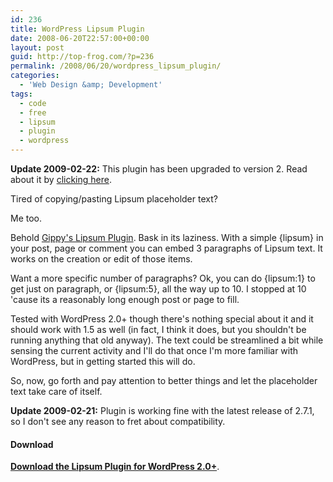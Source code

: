```yaml
---
id: 236
title: WordPress Lipsum Plugin
date: 2008-06-20T22:57:00+00:00
layout: post
guid: http://top-frog.com/?p=236
permalink: /2008/06/20/wordpress_lipsum_plugin/
categories:
  - 'Web Design &amp; Development'
tags:
  - code
  - free
  - lipsum
  - plugin
  - wordpress
---
```

**Update 2009-02-22:** This plugin has been upgraded to version 2. Read about it by [clicking here](/2009/02/22/lipsum_plugin_for_wordpress_version_2).

Tired of copying/pasting Lipsum placeholder text?

Me too.

Behold [Gippy's Lipsum Plugin](/script_src/lipsum.php). Bask in its laziness. With a simple {lipsum} in your post, page or comment you can embed 3 paragraphs of Lipsum text. It works on the creation or edit of those items. 

Want a more specific number of paragraphs? Ok, you can do {lipsum:1} to get just on paragraph, or {lipsum:5}, all the way up to 10. I stopped at 10 'cause its a reasonably long enough post or page to fill. 

Tested with WordPress 2.0+ though there's nothing special about it and it should work with 1.5 as well (in fact, I think it does, but you shouldn't be running anything that old anyway). The text could be streamlined a bit while sensing the current activity and I'll do that once I'm more familiar with WordPress, but in getting started this will do.

So, now, go forth and pay attention to better things and let the placeholder text take care of itself.

**Update 2009-02-21:** Plugin is working fine with the latest release of 2.7.1, so I don't see any reason to fret about compatibility.

#### Download

**[Download the Lipsum Plugin for WordPress 2.0+](/files/scripts/lipsum.php.zip)**.